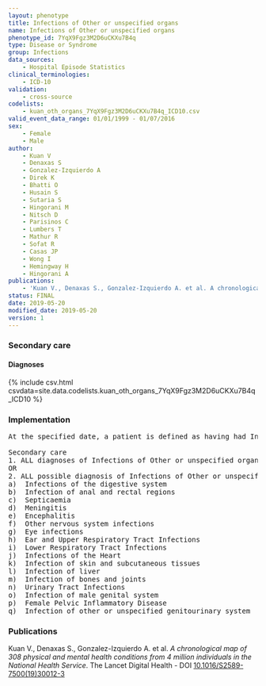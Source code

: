 ```yaml
---
layout: phenotype
title: Infections of Other or unspecified organs
name: Infections of Other or unspecified organs
phenotype_id: 7YqX9Fgz3M2D6uCKXu7B4q 
type: Disease or Syndrome
group: Infections
data_sources: 
    - Hospital Episode Statistics
clinical_terminologies: 
    - ICD-10
validation: 
    - cross-source
codelists: 
    - kuan_oth_organs_7YqX9Fgz3M2D6uCKXu7B4q_ICD10.csv
valid_event_data_range: 01/01/1999 - 01/07/2016
sex: 
    - Female
    - Male
author: 
    - Kuan V
    - Denaxas S
    - Gonzalez-Izquierdo A
    - Direk K
    - Bhatti O
    - Husain S
    - Sutaria S
    - Hingorani M
    - Nitsch D
    - Parisinos C
    - Lumbers T
    - Mathur R
    - Sofat R
    - Casas JP
    - Wong I
    - Hemingway H
    - Hingorani A
publications: 
    - 'Kuan V., Denaxas S., Gonzalez-Izquierdo A. et al. A chronological map of 308 physical and mental health conditions from 4 million individuals in the National Health Service. The Lancet Digital Health - DOI: 10.1016/S2589-7500(19)30012-3' 
status: FINAL
date: 2019-05-20
modified_date: 2019-05-20
version: 1
---
```

### Secondary care 
#### Diagnoses 
{% include csv.html csvdata=site.data.codelists.kuan_oth_organs_7YqX9Fgz3M2D6uCKXu7B4q_ICD10 %}
### Implementation 
<pre>At the specified date, a patient is defined as having had Infections of Other or unspecified organs IF they meet the criteria for any of the following on or before the specified date. The earliest date on which the individual meets any of the following criteria on or before the specified date is defined as the first event date:

Secondary care
1. ALL diagnoses of Infections of Other or unspecified organs or history of diagnosis during a hospitalization
OR
2. ALL possible diagnosis of Infections of Other or unspecified organs during a hospitalization IF NO record satisfying criteria for the following conditions 30 days before or 30 days after the first event date for Infections of Other or unspecified organs:
a)	Infections of the digestive system
b)	Infection of anal and rectal regions
c)	Septicaemia
d)	Meningitis
e)	Encephalitis
f)	Other nervous system infections
g)	Eye infections
h)	Ear and Upper Respiratory Tract Infections
i)	Lower Respiratory Tract Infections
j)	Infections of the Heart
k)	Infection of skin and subcutaneous tissues
l)	Infection of liver
m)	Infection of bones and joints
n)	Urinary Tract Infections
o)	Infection of male genital system
p)	Female Pelvic Inflammatory Disease
q)	Infection of other or unspecified genitourinary system</pre> 
 
### Publications 
Kuan V., Denaxas S., Gonzalez-Izquierdo A. et al. _A chronological map of 308 physical and mental health conditions from 4 million individuals in the National Health Service_. The Lancet Digital Health - DOI <a href='https://www.thelancet.com/journals/landig/article/PIIS2589-7500(19)30012-3/fulltext'>10.1016/S2589-7500(19)30012-3</a>